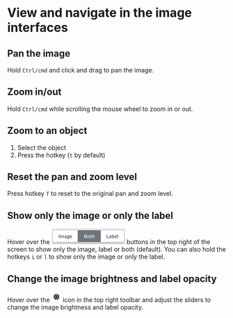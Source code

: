 # View and navigate in the image interfaces

## Pan the image

Hold `Ctrl/cmd` and click and drag to pan the image.

## Zoom in/out

Hold `Ctrl/cmd` while scrolling the mouse wheel to zoom in or out.

## Zoom to an object

1. Select the object
2. Press the hotkey (`t` by default)

## Reset the pan and zoom level

Press hotkey `f` to reset to the original pan and zoom level.

## Show only the image or only the label

Hover over the ![](<../../.gitbook/assets/image (19).png>) buttons in the top right of the screen to show only the image, label or both (default). You can also hold the hotkeys `i` or `l` to show only the image or only the label.

## Change the image brightness and label opacity

Hover over the ![](<../../.gitbook/assets/image (10).png>) icon in the top right toolbar and adjust the sliders to change the image brightness and label opacity.

